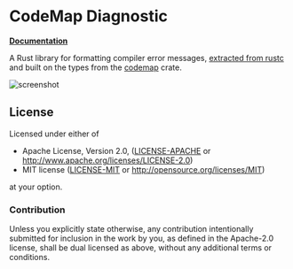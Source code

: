 # CodeMap Diagnostic

**[Documentation](https://docs.rs/codemap-diagnostic)**

A Rust library for formatting compiler error messages,
[extracted from rustc](https://github.com/rust-lang/rust/tree/master/src/librustc_errors)
and built on the types from the [codemap](https://github.com/kevinmehall/codemap) crate.

![screenshot](https://kevinmehall.net/2017/codemap-diagnostic-screenshot.png)

## License

Licensed under either of

 * Apache License, Version 2.0, ([LICENSE-APACHE](LICENSE-APACHE) or http://www.apache.org/licenses/LICENSE-2.0)
 * MIT license ([LICENSE-MIT](LICENSE-MIT) or http://opensource.org/licenses/MIT)

at your option.

### Contribution

Unless you explicitly state otherwise, any contribution intentionally
submitted for inclusion in the work by you, as defined in the Apache-2.0
license, shall be dual licensed as above, without any additional terms or
conditions.
